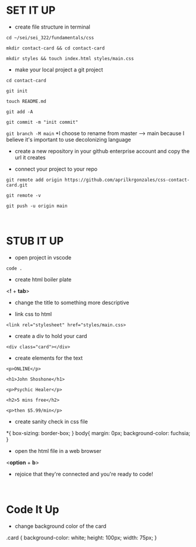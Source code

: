 # SET IT UP
- create file structure in terminal

`cd ~/sei/sei_322/fundamentals/css`

`mkdir contact-card && cd contact-card`

`mkdir styles && touch index.html styles/main.css`


- make your local project a git project

`cd contact-card`

`git init`

`touch README.md`

`git add -A`

`git commit -m "init commit"`

`git branch -M main`
*I choose to rename from master --> main because I believe it's important to use decolonizing language


- create a new repository in your github enterprise account and copy the url it creates


- connect your project to your repo

`git remote add origin https://github.com/aprilkrgonzales/css-contact-card.git`

`git remote -v`

`git push -u origin main`

<br>

# STUB IT UP
- open project in vscode

`code .`


- create html boiler plate

<<b>!</b> + <b>tab</b>>

- change the title to something more descriptive

- link css to html

`<link rel="stylesheet" href="styles/main.css>`

- create a div to hold your card

`<div class="card"></div>`

- create elements for the text

`<p>ONLINE</p>`

`<h1>John Shoshone</h1>`

`<p>Psychic Healer</p>`

`<h2>5 mins free</h2>`

`<p>then $5.99/min</p>`

- create sanity check in css file

*{
    box-sizing: border-box;
}
body{ 
    margin: 0px;
    background-color: fuchsia;
}

- open the html file in a web browser

<<b>option</b> + <b>b</b>>

- rejoice that they're connected and you're ready to code!

<br>

# Code It Up

- change background color of the card 

.card {
    background-color: white;
    height: 100px;
    width: 75px;
}